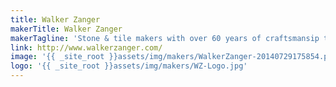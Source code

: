 ```yaml
---
title: Walker Zanger
makerTitle: Walker Zanger
makerTagline: 'Stone & tile makers with over 60 years of craftsmansip tradition'
link: http://www.walkerzanger.com/
image: '{{ _site_root }}assets/img/makers/WalkerZanger-20140729175854.png'
logo: '{{ _site_root }}assets/img/makers/WZ-Logo.jpg'
---
```


